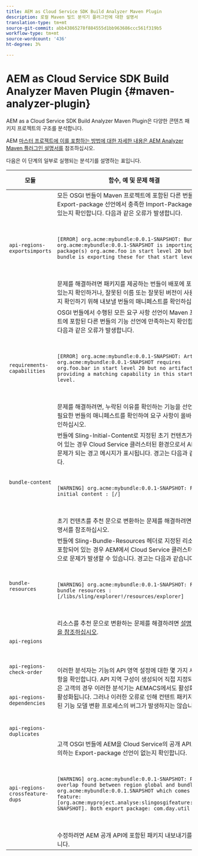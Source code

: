 ```yaml
---
title: AEM as Cloud Service SDK Build Analyzer Maven Plugin
description: 로컬 Maven 빌드 분석기 플러그인에 대한 설명서
translation-type: tm+mt
source-git-commit: abb43865278f884555d1bb963686ccc561f319b5
workflow-type: tm+mt
source-wordcount: '436'
ht-degree: 3%

---
```



# AEM as Cloud Service SDK Build Analyzer Maven Plugin {#maven-analyzer-plugin}

AEM as a Cloud Service SDK Build Analyzer Maven Plugin은 다양한 콘텐츠 패키지 프로젝트의 구조를 분석합니다.

AEM [마스터 프로젝트에 이를 포함하는 방법에 대한 자세한 내용은 AEM Analyzer Maven 플러그인 설명서를](https://github.com/adobe/aemanalyser-maven-plugin/blob/main/aemanalyser-maven-plugin/README.md) 참조하십시오.

다음은 이 단계의 일부로 실행되는 분석기를 설명하는 표입니다. <!-- Note that some are executed in the local SDK, while others are only executed during the Cloud Manager pipeline deployment. -->

| 모듈 | 함수, 예 및 문제 해결 | 로컬 SDK | Cloud Manager |
|---|---|---|---|
| `api-regions-exportsimports` | 모든 OSGI 번들이 Maven 프로젝트에 포함된 다른 번들의 Export-package 선언에서 충족한 Import-Package 선언이 있는지 확인합니다. 다음과 같은 오류가 발생합니다. <p> </p> `[ERROR] org.acme:mybundle:0.0.1-SNAPSHOT: Bundle org.acme:mybundle:0.0.1-SNAPSHOT is importing package(s) org.acme.foo in start level 20 but no bundle is exporting these for that start level.`<p> </p>문제를 해결하려면 패키지를 제공하는 번들이 배포에 포함되어 있는지 확인하거나, 잘못된 이름 또는 잘못된 버전이 사용되었는지 확인하기 위해 내보낼 번들의 매니페스트를 확인하십시오. | 예 | 예 |
| `requirements-capabilities` | OSGI 번들에서 수행된 모든 요구 사항 선언이 Maven 프로젝트에 포함된 다른 번들의 기능 선언에 만족하는지 확인합니다. 다음과 같은 오류가 발생합니다. <p> </p> `[ERROR] org.acme:mybundle:0.0.1-SNAPSHOT: Artifact org.acme:mybundle:0.0.1-SNAPSHOT requires org.foo.bar in start level 20 but no artifact is providing a matching capability in this start level.`<p> </p> 문제를 해결하려면, 누락된 이유를 확인하는 기능을 선언하거나 필요한 번들의 매니페스트를 확인하여 요구 사항이 올바른지 확인하십시오. | 예 | 예 |
| `bundle-content` | 번들에 Sling-Initial-Content로 지정된 초기 컨텐츠가 포함되어 있는 경우 Cloud Service 클러스터된 환경으로서 AEM에서 문제가 되는 경고 메시지가 표시됩니다. 경고는 다음과 같습니다. <p> </p> `[WARNING] org.acme:mybundle:0.0.1-SNAPSHOT: Found initial content : [/]` <p> </p>초기 컨텐츠를 추천 문으로 변환하는 문제를 해결하려면 참조 설명서를 참조하십시오. | 예 | 예 |
| `bundle-resources` | 번들에 Sling-Bundle-Resources 헤더로 지정된 리소스가 포함되어 있는 경우 AEM에서 Cloud Service 클러스터된 환경으로 문제가 발생할 수 있습니다. 경고는 다음과 같습니다.<p> </p> `[WARNING] org.acme:mybundle:0.0.1-SNAPSHOT: Found bundle resources : [/libs/sling/explorer!/resources/explorer]`<p> </p> 리소스를 추천 문으로 변환하는 문제를 해결하려면 [설명서 수정을 참조하십시오](https://experienceleague.adobe.com/docs/experience-manager-cloud-service/implementing/developing/aem-project-content-package-structure.html?lang=en#repo-init). | 예 | 예 |
| `api-regions`<p> </p>`api-regions-check-order`<p> </p>`api-regions-dependencies`<p> </p>`api-regions-duplicates` | 이러한 분석자는 기능의 API 영역 설정에 대한 몇 가지 세부 사항을 확인합니다. API 지역 구성이 생성되어 직접 지정되지 않은 고객의 경우 이러한 분석기는 AEMACS에서도 활성화되므로 활성화됩니다. 그러나 이러한 오류로 인해 컨텐트 패키지에 포함된 기능 모델 변환 프로세스의 버그가 발생하지는 않습니다. | 예 | 예 |
| `api-regions-crossfeature-dups` | 고객 OSGI 번들에 AEM을 Cloud Service의 공개 API로 재정의하는 Export-package 선언이 없는지 확인합니다.<p> </p>`[WARNING] org.acme:mybundle:0.0.1-SNAPSHOT: Package overlap found between region global and bundle org.acme:mybundle:0.0.1.SNAPSHOT which comes from feature: [org.acme:myproject.analyse:slingosgifeature:0.0.1-SNAPSHOT]. Both export package: com.day.util`<p> </p>수정하려면 AEM 공개 API에 포함된 패키지 내보내기를 중지합니다. | 예 | 예 |